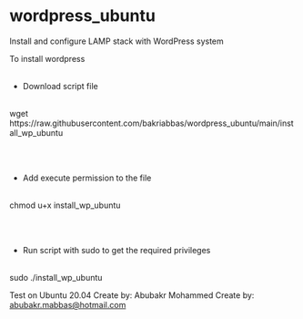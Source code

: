 # wordpress_ubuntu
Install and configure LAMP stack with WordPress system

To install wordpress
<br><br>
- Download script file
<br>
wget https://raw.githubusercontent.com/bakriabbas/wordpress_ubuntu/main/install_wp_ubuntu

<br><br>
- Add execute permission to the file
<br>
chmod u+x install_wp_ubuntu

<br><br>
- Run script with sudo to get the required privileges
<br>
sudo ./install_wp_ubuntu

Test on Ubuntu 20.04
Create by: Abubakr Mohammed
Create by: abubakr.mabbas@hotmail.com
